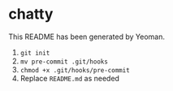 # chatty

This README has been generated by Yeoman.

1. `git init`
2. `mv pre-commit .git/hooks`
3. `chmod +x .git/hooks/pre-commit`
4. Replace `README.md` as needed
